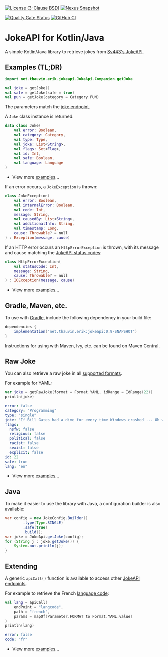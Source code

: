 [![License (3-Clause BSD)](https://img.shields.io/badge/license-BSD%203--Clause-blue.svg?style=flat-square)](https://opensource.org/licenses/BSD-3-Clause) <!-- [![Release](https://img.shields.io/github/release/ethauvin/jokeapi.svg)](https://github.com/ethauvin/jokeapi/releases/latest) [![Maven Central](https://maven-badges.herokuapp.com/maven-central/net.thauvin.erik/jokeapi/badge.svg?color=blue)](https://maven-badges.herokuapp.com/maven-central/net.thauvin.erik/jokeapi) --> [![Nexus Snapshot](https://img.shields.io/nexus/s/net.thauvin.erik/jokeapi?server=https%3A%2F%2Foss.sonatype.org%2F)](https://oss.sonatype.org/content/repositories/snapshots/net/thauvin/erik/jokeapi/)

<!-- [![Known Vulnerabilities](https://snyk.io/test/github/ethauvin/jokeapi/badge.svg?targetFile=pom.xml)](https://snyk.io/test/github/ethauvin/jokeapi?targetFile=pom.xml) -->
[![Quality Gate Status](https://sonarcloud.io/api/project_badges/measure?project=ethauvin_jokeapi&metric=alert_status)](https://sonarcloud.io/dashboard?id=ethauvin_jokeapi) [![GitHub CI](https://github.com/ethauvin/jokeapi/actions/workflows/gradle.yml/badge.svg)](https://github.com/ethauvin/jokeapi/actions/workflows/gradle.yml) <!-- [![CircleCI](https://circleci.com/gh/ethauvin/jokeapi/tree/master.svg?style=shield)](https://circleci.com/gh/ethauvin/jokeapi/tree/master) -->

# JokeAPI for Kotlin/Java

A simple Kotlin/Java library to retrieve jokes from [Sv443's JokeAPI](https://v2.jokeapi.dev/).

## Examples (TL;DR)

```kotlin
import net.thauvin.erik.jokeapi.JokeApi.Companion.getJoke

val joke = getJoke()
val safe = getJoke(safe = true)
val pun = getJoke(category = Category.PUN)
```
The parameters match the [joke endpoint](https://v2.jokeapi.dev/#joke-endpoint).

A `Joke` class instance is returned:

```kotlin
data class Joke(
    val error: Boolean,
    val category: Category,
    val type: Type,
    val joke: List<String>,
    val flags: Set<Flag>,
    val id: Int,
    val safe: Boolean,
    val language: Language
)
```
- View more [examples](https://github.com/ethauvin/jokeapi/blob/master/src/test/kotlin/net/thauvin/erik/jokeapi/GetJokeTest.kt)...

If an error occurs, a `JokeException` is thrown:

```kotlin
class JokeException(
    val error: Boolean,
    val internalError: Boolean,
    val code: Int,
    message: String,
    val causedBy: List<String>,
    val additionalInfo: String,
    val timestamp: Long,
    cause: Throwable? = null
) : Exception(message, cause)
```

If an HTTP error occurs an `HttpErrorException` is thrown, with its message and cause matching the [JokeAPI status codes](https://sv443.net/jokeapi/v2/#status-codes):

```kotlin
class HttpErrorException(
    val statusCode: Int,
    message: String,
    cause: Throwable? = null
) : IOException(message, cause)
```
- View more [examples](https://github.com/ethauvin/jokeapi/blob/master/src/test/kotlin/net/thauvin/erik/jokeapi/ExceptionsTest.kt)...

## Gradle, Maven, etc.
To use with [Gradle](https://gradle.org/), include the following dependency in your build file:

```gradle
dependencies {
    implementation("net.thauvin.erik:jokeapi:0.9-SNAPSHOT")
}
```

Instructions for using with Maven, Ivy, etc. can be found on Maven Central.

## Raw Joke

You can also retrieve a raw joke in all [supported formats](https://jokeapi.dev/#format-param).

For example for YAML:
```kotlin
var joke = getRawJoke(format = Format.YAML, idRange = IdRange(22))
println(joke)
```
```yaml
error: false
category: "Programming"
type: "single"
joke: "If Bill Gates had a dime for every time Windows crashed ... Oh wait, he does."
flags:
  nsfw: false
  religious: false
  political: false
  racist: false
  sexist: false
  explicit: false
id: 22
safe: true
lang: "en"

```
- View more [examples](https://github.com/ethauvin/jokeapi/blob/master/src/test/kotlin/net/thauvin/erik/jokeapi/GetRawJokeTest.kt)...

## Java

To make it easier to use the library with Java, a configuration builder is also available:

```java
var config = new JokeConfig.Builder()
        .type(Type.SINGLE)
        .safe(true)
        .build();
var joke = JokeApi.getJoke(config);
for (String j : joke.getJoke()) {
    System.out.println(j);
}
```

## Extending

A generic `apiCall()` function is available to access other [JokeAPI endpoints](https://v2.jokeapi.dev/#endpoints). 

For example to retrieve the French [language code](https://v2.jokeapi.dev/#langcode-endpoint):

```kotlin
val lang = apiCall(
    endPoint = "langcode",
    path = "french",
    params = mapOf(Parameter.FORMAT to Format.YAML.value)
)
println(lang)
```
```yaml
error: false
code: "fr"
```
- View more [examples](https://github.com/ethauvin/jokeapi/blob/master/src/test/kotlin/net/thauvin/erik/jokeapi/ApiCallTest.kt)...






